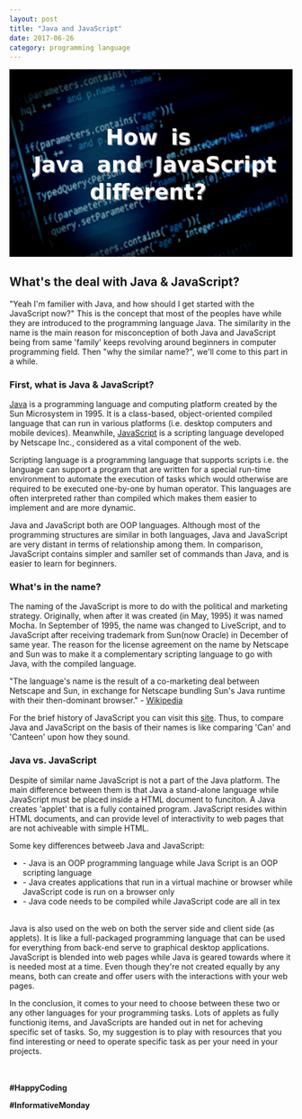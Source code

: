 ```yaml
---
layout: post
title: "Java and JavaScript"
date: 2017-06-26
category: programming language
---
```


![Java and Javascript](/assets/java-javascript.jpg)

<h2><b>What's the deal with Java & JavaScript?</b></h2>

"Yeah I'm familier with Java, and how should I get started with the JavaScript now?" This is the concept that most of the peoples have while they are introduced to the programming language Java.
The similarity in the name is the main reason for misconception of both Java and JavaScript being from same 'family' keeps revolving around beginners in computer programming field. Then "why the similar name?", we'll come to this part in a while.

<h3><b>First, what is Java & JavaScript?</b></h3>

[Java] is a programming language and computing platform created by the Sun Microsystem in 1995. It is a class-based, object-oriented compiled language that can run in various platforms (i.e. desktop computers and mobile devices). Meanwhile, [JavaScript] is a scripting language developed by Netscape Inc., considered as a vital component of the web.

Scripting language is a programming language that supports scripts i.e. the language can support a program that are written for a special run-time environment to automate the execution of tasks which would otherwise are required to be executed one-by-one by human operator. This languages are often interpreted rather than compiled which makes them easier to implement and are more dynamic.

Java and JavaScript both are OOP languages. Although most of the programming structures are similar in both languages, Java and JavaScript are very distant in terms of relationship among them. In comparison, JavaScript contains simpler and samller set of commands than Java, and is easier to learn for beginners.

<h3><b>What's in the name?</b></h3>

The naming of the JavaScript is more to do with the political and marketing strategy. Originally, when after it was created (in May, 1995) it was named Mocha. In September of 1995, the name was changed to LiveScript, and to JavaScript after receiving trademark from Sun(now Oracle) in December of same year. The reason for the license agreement on the name by Netscape and Sun was to make it a complementary scripting language to go with Java, with the compiled language.

"The language's name is the result of a co-marketing deal between Netscape and Sun, in exchange for Netscape bundling Sun's Java runtime with their then-dominant browser." - [Wikipedia]

For the brief history of JavaScript you can visit this [site]. Thus, to compare Java and JavaScript on the basis of their names is like comparing 'Can' and 'Canteen' upon how they sound.

<h3><b>Java vs. JavaScript</b></h3>

Despite of similar name JavaScript is not a part of the Java platform. The main difference between them is that Java a stand-alone language while JavaScript must be placed inside a HTML document to funciton. A Java creates 'applet' that is a fully contained program. JavaScript resides within HTML documents, and can provide level of interactivity to web pages that are not achiveable with simple HTML.

Some key differences betweeb Java and JavaScript:
<ul>
  <li>- Java is an OOP programming language while Java Script is an OOP scripting language</li>
  <li>- Java creates applications that run in a virtual machine or browser while JavaScript code is run on a browser only</li>
  <li>- Java code needs to be compiled while JavaScript code are all in tex</li>
</ul>

<br>Java is also used on the web on both the server side and client side (as applets). It is like a full-packaged programming language that can be used for everything from back-end serve to graphical desktop applications. JavaScript is blended into web pages while Java is geared towards where it is needed most at a time. Even though they're not created equally by any means, both can create and offer users with the interactions with your web pages.

In the conclusion, it comes to your need to choose between these two or any other languages for your programming tasks. Lots of applets as fully functionig items, and JavaScripts are handed out in net for acheving specific set of tasks. So, my suggestion is to play with resources that you find interesting or need to operate specific task as per your need in your projects.

<br><br>
<b>#HappyCoding</b>

<b>#InformativeMonday</b>



[Java]: https://www.java.com/en/
[JavaScript]: https://www.javascript.com/
[Wikipedia]: https://en.wikipedia.org/wiki/JavaScript#History
[site]: https://www.w3.org/community/webed/wiki/A_Short_History_of_JavaScript